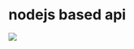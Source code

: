 # nodejs based api
![](https://img.shields.io/badge/<WORD_ON_LEFT>-<npm>-informational?style=flat&logo=data:image/svg%2bxml;base64,<BASE64_DATA>)
